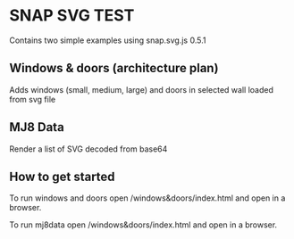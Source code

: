 # SNAP SVG TEST
Contains two simple examples using snap.svg.js 0.5.1

## Windows & doors (architecture plan)
Adds windows (small, medium, large) and doors in selected wall loaded from svg file

## MJ8 Data
Render a list of SVG decoded from base64

## How to get started
To run windows and doors open /windows&doors/index.html and open in a browser.

To run mj8data open /windows&doors/index.html and open in a browser.


